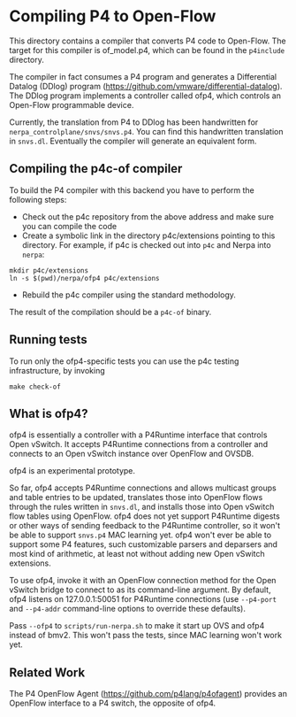 # Compiling P4 to Open-Flow

This directory contains a compiler that converts P4 code to Open-Flow.
The target for this compiler is of_model.p4, which can be found in the
`p4include` directory.

The compiler in fact consumes a P4 program and generates a
Differential Datalog (DDlog) program
(https://github.com/vmware/differential-datalog).  The DDlog program
implements a controller called ofp4, which controls an Open-Flow
programmable device.

Currently, the translation from P4 to DDlog has been handwritten for
`nerpa_controlplane/snvs/snvs.p4`.  You can find this handwritten
translation in `snvs.dl`.  Eventually the compiler will generate an
equivalent form.

## Compiling the p4c-of compiler

To build the P4 compiler with this backend you have to perform the
following steps:

* Check out the p4c repository from the above address and make sure you can compile the code
* Create a symbolic link in the directory p4c/extensions pointing to this directory.
For example, if p4c is checked out into `p4c` and Nerpa into `nerpa`:

```
mkdir p4c/extensions
ln -s $(pwd)/nerpa/ofp4 p4c/extensions
```

* Rebuild the p4c compiler using the standard methodology.

The result of the compilation should be a `p4c-of` binary.

## Running tests

To run only the ofp4-specific tests you can use the p4c
testing infrastructure, by invoking

```
make check-of
```

## What is ofp4?

ofp4 is essentially a controller with a P4Runtime interface that
controls Open vSwitch.  It accepts P4Runtime connections from a
controller and connects to an Open vSwitch instance over OpenFlow and
OVSDB.

ofp4 is an experimental prototype.

So far, ofp4 accepts P4Runtime connections and allows multicast groups
and table entries to be updated, translates those into OpenFlow flows
through the rules written in `snvs.dl`, and installs those into Open
vSwitch flow tables using OpenFlow.  ofp4 does not yet support
P4Runtime digests or other ways of sending feedback to the P4Runtime
controller, so it won't be able to support `snvs.p4` MAC learning yet.
ofp4 won't ever be able to support some P4 features, such customizable
parsers and deparsers and most kind of arithmetic, at least not
without adding new Open vSwitch extensions.

To use ofp4, invoke it with an OpenFlow connection method for the Open
vSwitch bridge to connect to as its command-line argument.  By
default, ofp4 listens on 127.0.0.1:50051 for P4Runtime connections
(use `--p4-port` and `--p4-addr` command-line options to override
these defaults).

Pass `--ofp4` to `scripts/run-nerpa.sh` to make it start up OVS and
ofp4 instead of bmv2.  This won't pass the tests, since MAC learning
won't work yet.

## Related Work

The P4 OpenFlow Agent (https://github.com/p4lang/p4ofagent) provides
an OpenFlow interface to a P4 switch, the opposite of ofp4.
